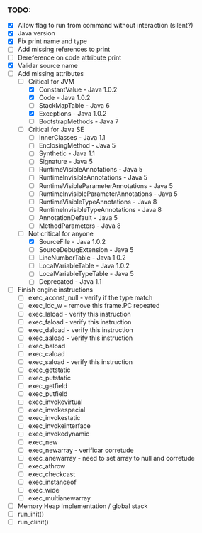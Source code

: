 ### TODO:
- [X] Allow flag to run from command without interaction (silent?)
- [X] Java version
- [X] Fix print name and type
- [ ] Add missing references to print
- [ ] Dereference on code attribute print
- [X] Validar source name
- [ ] Add missing attributes
  - [ ] Critical for JVM
    - [X] ConstantValue - Java 1.0.2
    - [X] Code - Java 1.0.2
    - [ ] StackMapTable - Java 6
    - [X] Exceptions - Java 1.0.2
    - [ ] BootstrapMethods - Java 7
  - [ ] Critical for Java SE
    - [ ] InnerClasses - Java 1.1
    - [ ] EnclosingMethod - Java 5
    - [ ] Synthetic - Java 1.1
    - [ ] Signature - Java 5
    - [ ] RuntimeVisibleAnnotations - Java 5
    - [ ] RuntimeInvisibleAnnotations - Java 5
    - [ ] RuntimeVisibleParameterAnnotations - Java 5
    - [ ] RuntimeInvisibleParameterAnnotations - Java 5
    - [ ] RuntimeVisibleTypeAnnotations - Java 8
    - [ ] RuntimeInvisibleTypeAnnotations - Java 8
    - [ ] AnnotationDefault - Java 5
    - [ ] MethodParameters - Java 8
  - [ ] Not critical for anyone
    - [X] SourceFile - Java 1.0.2
    - [ ] SourceDebugExtension - Java 5
    - [ ] LineNumberTable - Java 1.0.2
    - [ ] LocalVariableTable - Java 1.0.2
    - [ ] LocalVariableTypeTable - Java 5
    - [ ] Deprecated - Java 1.1
- [ ] Finish engine instructions
  - [ ] exec_aconst_null - verify if the type match
  - [ ] exec_ldc_w - remove this frame.PC repeated
  - [ ] exec_laload - verify this instruction
  - [ ] exec_faload - verify this instruction
  - [ ] exec_daload - verify this instruction
  - [ ] exec_aaload - verify this instruction
  - [ ] exec_baload
  - [ ] exec_caload
  - [ ] exec_saload - verify this instruction
  - [ ] exec_getstatic
  - [ ] exec_putstatic
  - [ ] exec_getfield
  - [ ] exec_putfield
  - [ ] exec_invokevirtual
  - [ ] exec_invokespecial
  - [ ] exec_invokestatic
  - [ ] exec_invokeinterface
  - [ ] exec_invokedynamic
  - [ ] exec_new
  - [ ] exec_newarray - verificar corretude
  - [ ] exec_anewarray - need to set array to null and corretude
  - [ ] exec_athrow
  - [ ] exec_checkcast
  - [ ] exec_instanceof
  - [ ] exec_wide
  - [ ] exec_multianewarray
- [ ] Memory Heap Implementation / global stack
- [ ] run_init()
- [ ] run_clinit()
